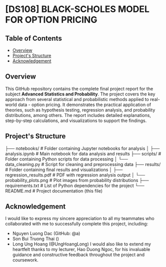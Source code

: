 # \[DS108] BLACK-SCHOLES MODEL FOR OPTION PRICING

## Table of Contents
- [Overview](#overview)
- [Project's Structure](#project-structure)
- [Acknowledgement](#acknowledgement)

## Overview
This GitHub repository contains the complete final project report for the subject **Advanced Statistics and Probability**. The project covers the key approach from several statistical and probabilistic methods applied to real-world data - option pricing. It demonstrates the practical application of theories, such as hypothesis testing, regression analysis, and probability distributions, among others. The report includes detailed explanations, step-by-step calculations, and visualizations to support the findings.

## Project's Structure
├── notebooks/                   # Folder containing Jupyter notebooks for analysis
│   ├── analysis.ipynb           # Main notebook for data analysis and results
├── scripts/                     # Folder containing Python scripts for data processing
│   └── data_cleaning.py         # Script for cleaning and preprocessing data
├── results/                     # Folder containing final results and visualizations
│   ├── regression_results.pdf   # PDF with regression analysis output
│   └── probability_plots.png    # Plot images from probability distributions
├── requirements.txt             # List of Python dependencies for the project
└── README.md                    # Project documentation (this file)


## Acknowledgement
I would like to express my sincere appreciation to all my teammates who collaborated with me to successfully complete this project, including:
- Nguyen Luong Dac (GitHub: @a)
- Son Bui Truong Thai ()
- Long Ung Hoang (@UngHoangLong)
I would also like to extend my heartfelt thanks to my lecturer, Hao Duong Ngoc, for his invaluable guidance and constructive feedback throughout the project and coursework.
